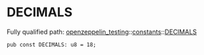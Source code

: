 # DECIMALS

Fully qualified path: [openzeppelin_testing](./openzeppelin_testing.md)::[constants](./openzeppelin_testing-constants.md)::[DECIMALS](./openzeppelin_testing-constants-DECIMALS.md)

<pre><code class="language-cairo">pub const DECIMALS: u8 = 18;</code></pre>

